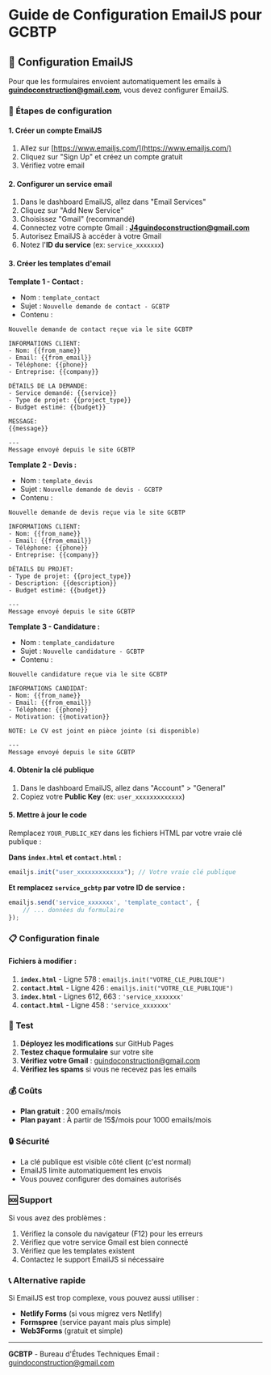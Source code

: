 # Guide de Configuration EmailJS pour GCBTP

## 📧 Configuration EmailJS

Pour que les formulaires envoient automatiquement les emails à **guindoconstruction@gmail.com**, vous devez configurer EmailJS.

### 🔧 Étapes de configuration

#### 1. **Créer un compte EmailJS**
1. Allez sur [https://www.emailjs.com/](https://www.emailjs.com/)
2. Cliquez sur "Sign Up" et créez un compte gratuit
3. Vérifiez votre email

#### 2. **Configurer un service email**
1. Dans le dashboard EmailJS, allez dans "Email Services"
2. Cliquez sur "Add New Service"
3. Choisissez "Gmail" (recommandé)
4. Connectez votre compte Gmail : **J4guindoconstruction@gmail.com**
5. Autorisez EmailJS à accéder à votre Gmail
6. Notez l'**ID du service** (ex: `service_xxxxxxx`)

#### 3. **Créer les templates d'email**

**Template 1 - Contact :**
- Nom : `template_contact`
- Sujet : `Nouvelle demande de contact - GCBTP`
- Contenu :
```
Nouvelle demande de contact reçue via le site GCBTP

INFORMATIONS CLIENT:
- Nom: {{from_name}}
- Email: {{from_email}}
- Téléphone: {{phone}}
- Entreprise: {{company}}

DÉTAILS DE LA DEMANDE:
- Service demandé: {{service}}
- Type de projet: {{project_type}}
- Budget estimé: {{budget}}

MESSAGE:
{{message}}

---
Message envoyé depuis le site GCBTP
```

**Template 2 - Devis :**
- Nom : `template_devis`
- Sujet : `Nouvelle demande de devis - GCBTP`
- Contenu :
```
Nouvelle demande de devis reçue via le site GCBTP

INFORMATIONS CLIENT:
- Nom: {{from_name}}
- Email: {{from_email}}
- Téléphone: {{phone}}
- Entreprise: {{company}}

DÉTAILS DU PROJET:
- Type de projet: {{project_type}}
- Description: {{description}}
- Budget estimé: {{budget}}

---
Message envoyé depuis le site GCBTP
```

**Template 3 - Candidature :**
- Nom : `template_candidature`
- Sujet : `Nouvelle candidature - GCBTP`
- Contenu :
```
Nouvelle candidature reçue via le site GCBTP

INFORMATIONS CANDIDAT:
- Nom: {{from_name}}
- Email: {{from_email}}
- Téléphone: {{phone}}
- Motivation: {{motivation}}

NOTE: Le CV est joint en pièce jointe (si disponible)

---
Message envoyé depuis le site GCBTP
```

#### 4. **Obtenir la clé publique**
1. Dans le dashboard EmailJS, allez dans "Account" > "General"
2. Copiez votre **Public Key** (ex: `user_xxxxxxxxxxxxx`)

#### 5. **Mettre à jour le code**

Remplacez `YOUR_PUBLIC_KEY` dans les fichiers HTML par votre vraie clé publique :

**Dans `index.html` et `contact.html` :**
```javascript
emailjs.init("user_xxxxxxxxxxxxx"); // Votre vraie clé publique
```

**Et remplacez `service_gcbtp` par votre ID de service :**
```javascript
emailjs.send('service_xxxxxxx', 'template_contact', {
    // ... données du formulaire
});
```

### 📋 Configuration finale

#### Fichiers à modifier :
1. **`index.html`** - Ligne 578 : `emailjs.init("VOTRE_CLE_PUBLIQUE")`
2. **`contact.html`** - Ligne 426 : `emailjs.init("VOTRE_CLE_PUBLIQUE")`
3. **`index.html`** - Lignes 612, 663 : `'service_xxxxxxx'`
4. **`contact.html`** - Ligne 458 : `'service_xxxxxxx'`

### 🧪 Test

1. **Déployez les modifications** sur GitHub Pages
2. **Testez chaque formulaire** sur votre site
3. **Vérifiez votre Gmail** : guindoconstruction@gmail.com
4. **Vérifiez les spams** si vous ne recevez pas les emails

### 💰 Coûts

- **Plan gratuit** : 200 emails/mois
- **Plan payant** : À partir de 15$/mois pour 1000 emails/mois

### 🔒 Sécurité

- La clé publique est visible côté client (c'est normal)
- EmailJS limite automatiquement les envois
- Vous pouvez configurer des domaines autorisés

### 🆘 Support

Si vous avez des problèmes :
1. Vérifiez la console du navigateur (F12) pour les erreurs
2. Vérifiez que votre service Gmail est bien connecté
3. Vérifiez que les templates existent
4. Contactez le support EmailJS si nécessaire

### 📞 Alternative rapide

Si EmailJS est trop complexe, vous pouvez aussi utiliser :
- **Netlify Forms** (si vous migrez vers Netlify)
- **Formspree** (service payant mais plus simple)
- **Web3Forms** (gratuit et simple)

---
**GCBTP** - Bureau d'Études Techniques
Email : guindoconstruction@gmail.com
